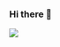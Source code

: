 ### Hi there 👋
<img src="https://img.shields.io/badge/Python-20c997?style=flat-square&logo=Pimeo&logoColor=white"/></a>
<!--
**lee-jae-hyeong/lee-jae-hyeong** is a ✨ _special_ ✨ repository because its `README.md` (this file) appears on your GitHub profile.

Here are some ideas to get you started:

- 🔭 I’m currently working on ...
- 🌱 I’m currently learning ...
- 👯 I’m looking to collaborate on ...
- 🤔 I’m looking for help with ...
- 💬 Ask me about ...
- 📫 How to reach me: ...
- 😄 Pronouns: ...
- ⚡ Fun fact: ...
-->
